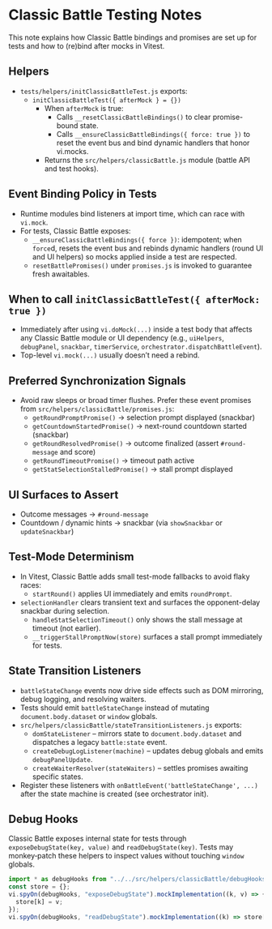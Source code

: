 # Classic Battle Testing Notes

This note explains how Classic Battle bindings and promises are set up for tests and how to (re)bind after mocks in Vitest.

## Helpers

- `tests/helpers/initClassicBattleTest.js` exports:
  - `initClassicBattleTest({ afterMock } = {})`
    - When `afterMock` is true:
      - Calls `__resetClassicBattleBindings()` to clear promise-bound state.
      - Calls `__ensureClassicBattleBindings({ force: true })` to reset the event bus and bind dynamic handlers that honor vi.mocks.
    - Returns the `src/helpers/classicBattle.js` module (battle API and test hooks).

## Event Binding Policy in Tests

- Runtime modules bind listeners at import time, which can race with `vi.mock`.
- For tests, Classic Battle exposes:
  - `__ensureClassicBattleBindings({ force })`: idempotent; when `force`d, resets the event bus and rebinds dynamic handlers (round UI and UI helpers) so mocks applied inside a test are respected.
  - `resetBattlePromises()` under `promises.js` is invoked to guarantee fresh awaitables.

## When to call `initClassicBattleTest({ afterMock: true })`

- Immediately after using `vi.doMock(...)` inside a test body that affects any Classic Battle module or UI dependency (e.g., `uiHelpers`, `debugPanel`, `snackbar`, `timerService`, `orchestrator.dispatchBattleEvent`).
- Top-level `vi.mock(...)` usually doesn’t need a rebind.

## Preferred Synchronization Signals

- Avoid raw sleeps or broad timer flushes. Prefer these event promises from `src/helpers/classicBattle/promises.js`:
  - `getRoundPromptPromise()` → selection prompt displayed (snackbar)
  - `getCountdownStartedPromise()` → next-round countdown started (snackbar)
  - `getRoundResolvedPromise()` → outcome finalized (assert `#round-message` and score)
  - `getRoundTimeoutPromise()` → timeout path active
  - `getStatSelectionStalledPromise()` → stall prompt displayed

## UI Surfaces to Assert

- Outcome messages → `#round-message`
- Countdown / dynamic hints → snackbar (via `showSnackbar` or `updateSnackbar`)

## Test-Mode Determinism

- In Vitest, Classic Battle adds small test-mode fallbacks to avoid flaky races:
  - `startRound()` applies UI immediately and emits `roundPrompt`.
- `selectionHandler` clears transient text and surfaces the opponent-delay snackbar during selection.
  - `handleStatSelectionTimeout()` only shows the stall message at timeout (not earlier).
  - `__triggerStallPromptNow(store)` surfaces a stall prompt immediately for tests.

## State Transition Listeners

- `battleStateChange` events now drive side effects such as DOM mirroring, debug logging, and resolving waiters.
- Tests should emit `battleStateChange` instead of mutating `document.body.dataset` or `window` globals.
- `src/helpers/classicBattle/stateTransitionListeners.js` exports:
  - `domStateListener` – mirrors state to `document.body.dataset` and dispatches a legacy `battle:state` event.
  - `createDebugLogListener(machine)` – updates debug globals and emits `debugPanelUpdate`.
  - `createWaiterResolver(stateWaiters)` – settles promises awaiting specific states.
- Register these listeners with `onBattleEvent('battleStateChange', ...)` after the state machine is created (see orchestrator init).

## Debug Hooks

Classic Battle exposes internal state for tests through `exposeDebugState(key, value)` and `readDebugState(key)`. Tests may monkey‑patch these helpers to inspect values without touching `window` globals.

```js
import * as debugHooks from "../../src/helpers/classicBattle/debugHooks.js";
const store = {};
vi.spyOn(debugHooks, "exposeDebugState").mockImplementation((k, v) => {
  store[k] = v;
});
vi.spyOn(debugHooks, "readDebugState").mockImplementation((k) => store[k]);
```

